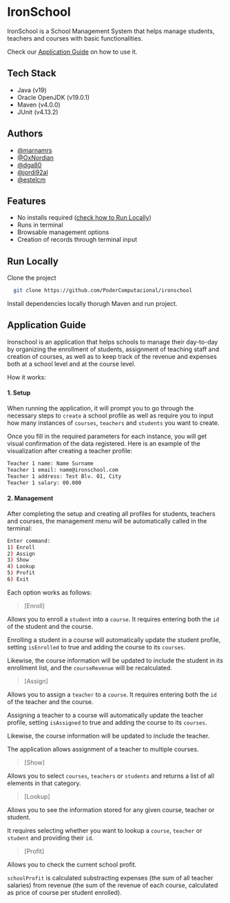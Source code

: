 # IronSchool

IronSchool is a School Management System that helps manage students, teachers and courses with basic functionalities.

Check our [Application Guide](#Application-Guide) on how to use it.




## Tech Stack
- Java (v19)
- Oracle OpenJDK (v19.0.1)
- Maven (v4.0.0)
- JUnit (v4.13.2)


## Authors

- [@marnamrs](https://github.com/marnamrs)
- [@OxNordian](https://github.com/0xNordian)
- [@dga80](https://github.com/dga80)
- [@jordi92al](https://github.com/@jordi92al)
- [@estelcm](https://github.com/estelcm)



## Features

- No installs required ([check how to Run Locally](#run-locally))
- Runs in terminal
- Browsable management options
- Creation of records through terminal input




## Run Locally

Clone the project

```bash
  git clone https://github.com/PoderComputacional/ironschool
```

Install dependencies locally thorugh Maven and run project.



## Application Guide
Ironschool is an application that helps schools to manage their day-to-day by organizing the enrollment of students, assignment of teaching staff and creation of courses, as well as to keep track of the revenue and expenses both at a school level and at the course level. 

How it works:

#### 1. Setup

When running the application, it will prompt you to go through the necessary steps to `create` a school profile as well as require you to input how many instances of `courses`, `teachers` and `students` you want to create.

Once you fill in the required parameters for each instance, you will get visual confirmation of the data registered. Here is an example of the visualization after creating a teacher profile:

```bash
Teacher 1 name: Name Surname
Teacher 1 email: name@ironschool.com
Teacher 1 address: Test Blv. 01, City
Teacher 1 salary: 00.000
```

#### 2. Management

After completing the setup and creating all profiles for students, teachers and courses, the management menu will be automatically called in the terminal:

```bash
Enter command:
1) Enroll
2) Assign
3) Show
4) Lookup
5) Profit
6) Exit

```
Each option works as follows:

> [Enroll]

Allows you to enroll a `student` into a `course`. It requires entering both the `id` of the student and the course.

Enrolling a student in a course will automatically update the student profile, setting `isEnrolled` to true and adding the course to its `courses`.

Likewise, the course information will be updated to include the student in its enrollment list, and the `courseRevenue` will be recalculated.

> [Assign]

Allows you to assign a `teacher` to a `course`. It requires entering both the `id` of the teacher and the course.

Assigning a teacher to a course will automatically update the teacher profile, setting `isAssigned` to true and adding the course to its `courses`.

Likewise, the course information will be updated to include the teacher.

The application allows assignment of a teacher to multiple courses.

> [Show]

Allows you to select `courses`, `teachers` or `students` and returns a list of all elements in that category. 

> [Lookup]

Allows you to see the information stored for any given course, teacher or student.

It requires selecting whether you want to lookup a `course`, `teacher` or `student` and providing their `id`. 


> [Profit]

Allows you to check the current school profit.

`schoolProfit` is calculated substracting expenses (the sum of all teacher salaries) from revenue (the sum of the revenue of each course, calculated as price of course per student enrolled).

